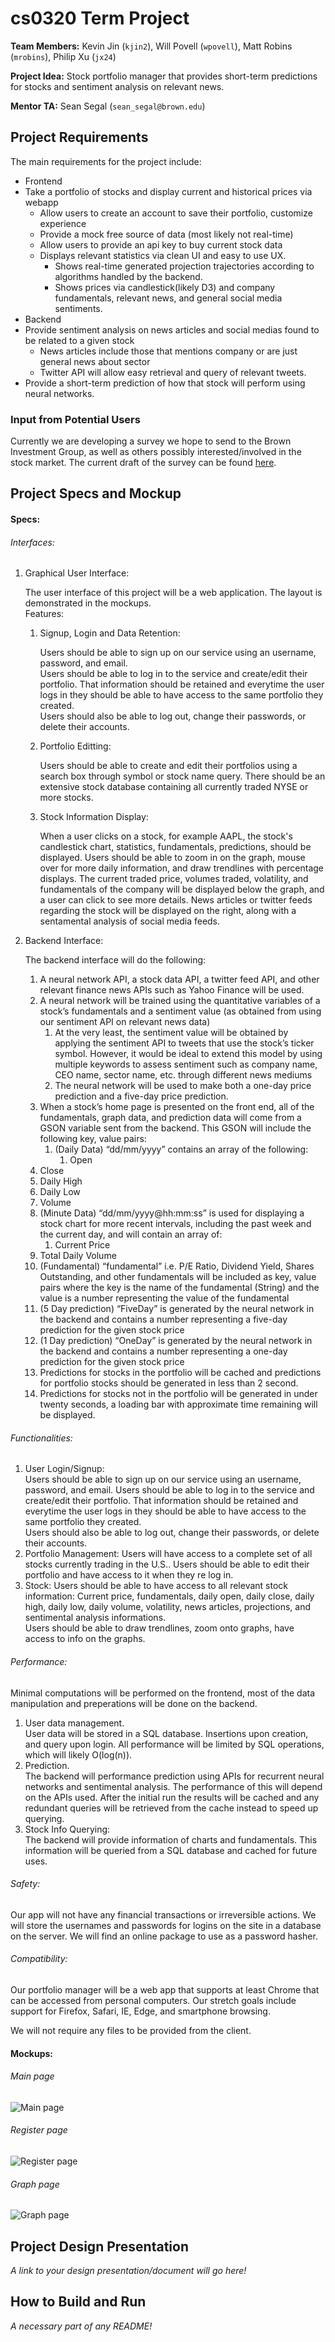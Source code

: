 # cs0320 Term Project

**Team Members:** Kevin Jin (`kjin2`), Will Povell (`wpovell`), Matt Robins (`mrobins`), Philip Xu (`jx24`)

**Project Idea:** Stock portfolio manager that provides short-term predictions for stocks and sentiment analysis on relevant news.

**Mentor TA:** Sean Segal (`sean_segal@brown.edu`)

## Project Requirements

The main requirements for the project include:

- Frontend
- Take a portfolio of stocks and display current and historical prices via webapp
	- Allow users to create an account to save their portfolio, customize experience
	- Provide a mock free source of data (most likely not real-time)
	- Allow users to provide an api key to buy current stock data
	- Displays relevant statistics via clean UI and easy to use UX.
		- Shows real-time generated projection trajectories according to algorithms handled by the backend.
		- Shows prices via candlestick(likely D3) and company fundamentals, relevant news, and general social media sentiments.
- Backend
- Provide sentiment analysis on news articles and social medias found to be related to a given stock
	- News articles include those that mentions company or are just general news about sector
	- Twitter API will allow easy retrieval and query of relevant tweets.
- Provide a short-term prediction of how that stock will perform using neural networks.

### Input from Potential Users

Currently we are developing a survey we hope to send to the Brown Investment Group, as well as others possibly interested/involved in the stock market. The current draft of the survey can be found [here](https://docs.google.com/forms/d/e/1FAIpQLSfDgahogxEjuioWqXFXex2qrgF4Y9_TL1Xn3tD_T3l5VIli4Q/viewform?usp=sf_link).

## Project Specs and Mockup
#### Specs:
###### Interfaces:
1. Graphical User Interface:

   The user interface of this project will be a web application. The layout is demonstrated in the mockups.  
   Features:  
   1. Signup, Login and Data Retention:  
   
      Users should be able to sign up on our service using an username, password, and email.  
      Users should be able to log in to the service and create/edit their portfolio. That information should be retained and everytime the user logs in they should be able to have access to the same portfolio they created.  
      Users should also be able to log out, change their passwords, or delete their accounts.
      
   2. Portfolio Editting:  
   
      Users should be able to create and edit their portfolios using a search box through symbol or stock name query. There should be an extensive stock database containing all currently traded NYSE or more stocks.
      
   3. Stock Information Display:  
   
      When a user clicks on a stock, for example AAPL, the stock's candlestick chart, statistics, fundamentals, predictions, should be displayed. Users should be able to zoom in on the graph, mouse over for more daily information, and draw trendlines with percentage displays. The current traded price, volumes traded, volatility, and fundamentals of the company will be displayed below the graph, and a user can click to see more details. News articles or twitter feeds regarding the stock will be displayed on the right, along with a sentamental analysis of social media feeds.
      
2. Backend Interface:

   The backend interface will do the following:
   1. A neural network API, a stock data API, a twitter feed API, and other relevant finance news APIs such as Yahoo Finance will be used.
   2. A neural network will be trained using the quantitative variables of a stock’s fundamentals and a sentiment value (as obtained from using our sentiment API on relevant news data)
      1. At the very least, the sentiment value will be obtained by applying the sentiment API to tweets that use the stock’s ticker symbol.  However, it would be ideal to extend this model by using multiple keywords to assess sentiment such as company name, CEO name, sector name, etc. through different news mediums
      2. The neural network will be used to make both a one-day price prediction and a five-day price prediction. 
   3. When a stock’s home page is presented on the front end, all of the fundamentals, graph data, and prediction data will come from a GSON variable sent from the backend.  This GSON will include the following key, value pairs:
      1. (Daily Data) “dd/mm/yyyy” contains an array of the following:
         1. Open
	 2. Close
	 3. Daily High
	 4. Daily Low
	 5. Volume
      2. (Minute Data) “dd/mm/yyyy@hh:mm:ss” is used for displaying a stock chart for more recent intervals, including the past week and the current day, and will contain an array of:
         1. Current Price
	 2. Total Daily Volume
      3. (Fundamental) “fundamental” i.e. P/E Ratio, Dividend Yield, Shares Outstanding, and other fundamentals will be included as key, value pairs where the key is the name of the fundamental (String) and the value is a number representing the value of the fundamental
      4. (5 Day prediction) “FiveDay” is generated by the neural network in the backend and contains a number representing a five-day prediction for the given stock price
      5. (1 Day prediction) “OneDay” is generated by the neural network in the backend and contains a number representing a one-day prediction for the given stock price
   4. Predictions for stocks in the portfolio will be cached and predictions for portfolio stocks should be generated in less than 2 second.
   5. Predictions for stocks not in the portfolio will be generated in under twenty seconds, a loading bar with approximate time remaining will be displayed.

      
###### Functionalities:
1. User Login/Signup:  
   Users should be able to sign up on our service using an username, password, and email. 
   Users should be able to log in to the service and create/edit their portfolio. That information should be retained and everytime the user logs in they should be able to have access to the same portfolio they created.  
   Users should also be able to log out, change their passwords, or delete their accounts.
2. Portfolio Management:
   Users will have access to a complete set of all stocks currently trading in the U.S.. 
   Users should be able to edit their portfolio and have access to it when they re log in.  
3. Stock:
   Users should be able to have access to all relevant stock information: Current price, fundamentals, daily open, daily close, daily high, daily low, daily volume, volatility, news articles, projections, and sentimental analysis informations.  
   Users should be able to draw trendlines, zoom onto graphs, have access to info on the graphs.

###### Performance:
Minimal computations will be performed on the frontend, most of the data manipulation and preperations will be done on the backend.  
1. User data management.  
User data will be stored in a SQL database. Insertions upon creation, and query upon login. All performance will be limited by SQL operations, which will likely O(log(n)).
2. Prediction.  
The backend will performance prediction using APIs for recurrent neural networks and sentimental analysis. The performance of this will depend on the APIs used. After the initial run the results will be cached and any redundant queries will be retrieved from the cache instead to speed up querying.
3. Stock Info Querying:  
The backend will provide information of charts and fundamentals. This information will be queried from a SQL database and cached for future uses.

###### Safety:
Our app will not have any financial transactions or irreversible actions. We will store the usernames and passwords for logins on the site in a database on the server. We will find an online package to use as a password hasher.

###### Compatibility:
Our portfolio manager will be a web app that supports at least Chrome that can be accessed from personal computers. Our stretch goals include support for Firefox, Safari, IE, Edge, and smartphone browsing.

We will not require any files to be provided from the client.
#### Mockups:
###### Main page
![Main page](README_src/index_mock.png)

###### Register page
![Register page](README_src/reg_mock.png)

###### Graph page
![Graph page](README_src/graph_mock.png)

## Project Design Presentation
_A link to your design presentation/document will go here!_

## How to Build and Run
_A necessary part of any README!_
